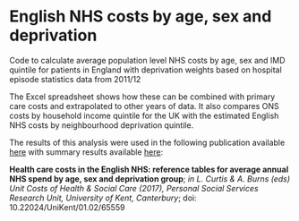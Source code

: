 # English NHS costs by age, sex and deprivation

Code to calculate average population level NHS costs by age, sex and IMD quintile for patients in England with deprivation weights based on hospital episode statistics data from 2011/12

The Excel spreadsheet shows how these can be combined with primary care costs and extrapolated to other years of data. It also compares ONS costs by household income quintile for the UK with the estimated English NHS costs by neighbourhood deprivation quintile.

The results of this analysis were used in the following publication available [here](https://www.pssru.ac.uk/pub/uc/uc2017/asaria.pdf) with summary results available [here](https://www.pssru.ac.uk/pub/uc/uc2017/Miqdad-Asaria-results-tables.xlsx):

**Health care costs in the English NHS: reference tables for average annual NHS spend by age, sex and deprivation group**; *in L. Curtis & A. Burns (eds) Unit Costs of Health & Social Care (2017), Personal Social Services Research Unit, University of Kent, Canterbury*; doi: 10.22024/UniKent/01.02/65559 
